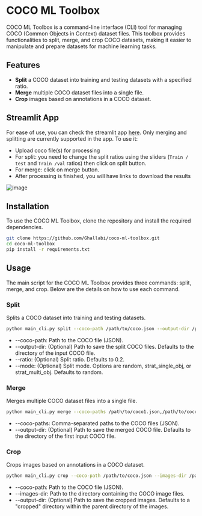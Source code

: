# COCO ML Toolbox

COCO ML Toolbox is a command-line interface (CLI) tool for managing COCO (Common Objects in Context) dataset files. This toolbox provides functionalities to split, merge, and crop COCO datasets, making it easier to manipulate and prepare datasets for machine learning tasks.

## Features

- **Split** a COCO dataset into training and testing datasets with a specified ratio.
- **Merge** multiple COCO dataset files into a single file.
- **Crop** images based on annotations in a COCO dataset.

## Streamlit App

For ease of use, you can check the streamlit app [here](https://coco-ml-toolbox.streamlit.app/). Only merging and splitting are currently supported in the app. To use it:

* Upload coco file(s) for processing
* For split: you need to change the split ratios using the sliders (`Train / test` and `Train /val` ratios) then click on split button.
* For merge: click on merge button.
* After processing is finished, you will have links to download the results 

![image](https://github.com/user-attachments/assets/3a57be37-c2d4-443d-8637-b3254f5c895c)


## Installation

To use the COCO ML Toolbox, clone the repository and install the required dependencies.

```bash
git clone https://github.com/Ghallabi/coco-ml-toolbox.git
cd coco-ml-toolbox
pip install -r requirements.txt
```

## Usage

The main script for the COCO ML Toolbox provides three commands: split, merge, and crop. Below are the details on how to use each command.

### Split

Splits a COCO dataset into training and testing datasets.

```bash
python main_cli.py split --coco-path /path/to/coco.json --output-dir /path/to/output --ratio 0.2 --mode random
```

* --coco-path: Path to the COCO file (JSON).
* --output-dir: (Optional) Path to save the split COCO files. Defaults to the directory of the input COCO file.
* --ratio: (Optional) Split ratio. Defaults to 0.2.
* --mode: (Optional) Split mode. Options are random, strat_single_obj, or strat_multi_obj. Defaults to random.


### Merge

Merges multiple COCO dataset files into a single file.

```bash
python main_cli.py merge --coco-paths /path/to/coco1.json,/path/to/coco2.json --output-dir /path/to/output
```

* --coco-paths: Comma-separated paths to the COCO files (JSON).
* --output-dir: (Optional) Path to save the merged COCO file. Defaults to the directory of the first input COCO file.

### Crop
Crops images based on annotations in a COCO dataset.

```bash
python main_cli.py crop --coco-path /path/to/coco.json --images-dir /path/to/images --output-dir /path/to/cropped_images
```

* --coco-path: Path to the COCO file (JSON).
* --images-dir: Path to the directory containing the COCO image files.
* --output-dir: (Optional) Path to save the cropped images. Defaults to a "cropped" directory within the parent directory of the images.
